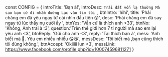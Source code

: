 const CONFIG = {
    introTitle: 'Bạn à!',
    introDesc: `Trái đất vốn lạ thường
    Mà sao bạn cứ đi nhầm đường
    Lạc vào tim tôi `,
    btnIntro: 'hihi',
    title: 'Phải chăng em đã yêu ngay từ cái nhìn đầu tiên 😙',
    desc: 'Phải chăng em đã say ngay từ lúc thấy nụ cười ấy ',
    btnYes: 'Vẫn cứ là thích anh <33',
    btnNo: 'Không, Anh trai à :3',
    question:'Trên thế giới hơn 7 tỉ người mà sao em lại yêu anh <3',
    btnReply: 'Gửi cho anh <3',
    reply: 'Tại thích bạn á',
    mess: 'Anh biết mà 🥰. Yêu em nhiều nhiều 😘😘',
    messDesc: 'Tôi biết mà ,bạn cũng thích tôi đúng không.',
    btnAccept: 'Okiiiii lun <3',
    messLink: https://www.facebook.com/profile.php?id=100074596811271
}